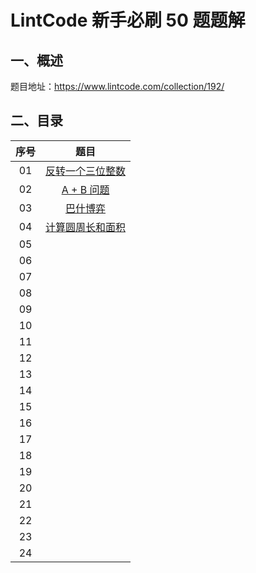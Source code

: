 # LintCode 新手必刷 50 题题解
## 一、概述

题目地址：https://www.lintcode.com/collection/192/

## 二、目录
| 序号 | 题目 | 
| :----:| :----: | 
| 01 | [反转一个三位整数](docs/01-%E5%8F%8D%E8%BD%AC%E4%B8%80%E4%B8%AA%E4%B8%89%E4%BD%8D%E6%95%B4%E6%95%B0.md) | 
| 02 | [A + B 问题](https://github.com/stevenling/lintcode-new-hand-fifty-problems/blob/main/docs/02-A%20%2B%20B%20%E9%97%AE%E9%A2%98.md) | 
| 03 | [巴什博弈](https://github.com/stevenling/lintcode-new-hand-fifty-problems/blob/main/docs/03-%E5%B7%B4%E4%BB%80%E5%8D%9A%E5%A5%95.md) | 
| 04 | [计算圆周长和面积](https://github.com/stevenling/lintcode-new-hand-fifty-problems/blob/main/docs/04-%E8%AE%A1%E7%AE%97%E5%9C%86%E5%91%A8%E9%95%BF%E5%92%8C%E9%9D%A2%E7%A7%AF.md) | 
| 05 | []() | 
| 06 | []() | 
| 07 | []() | 
| 08 | []() | 
| 09 | []() | 
| 10 | []() | 
| 11 | []() | 
| 12 | []() | 
| 13 | []() | 
| 14 | []() | 
| 15 | []() | 
| 16 | []() | 
| 17 | []() | 
| 18 | []() | 
| 19 | []() | 
| 20 | []() | 
| 21 | []() | 
| 22 | []() | 
| 23 | []() | 
| 24 | []() | 